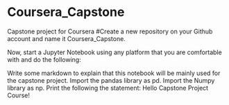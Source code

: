 # Coursera_Capstone
Capstone project for Coursera 
#Create a new repository on your Github account and name it Coursera_Capstone.

Now, start a Jupyter Notebook using any platform that you are comfortable with and do the following:

Write some markdown to explain that this notebook will be mainly used for the capstone project.
Import the pandas library as pd.
Import the Numpy library as np.
Print the following the statement: Hello Capstone Project Course!
